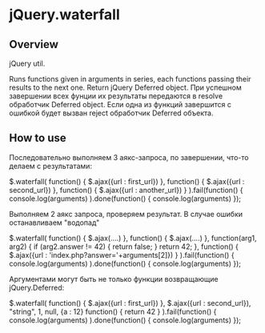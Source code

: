 jQuery.waterfall
==================

Overview
--------
jQuery util.

Runs functions given in arguments in series, each functions passing their results to the next one.
Return jQuery Deferred object.
При успешном завершении всех фунции их результаты передаются в resolve обработчик Deferred object.
Если одна из функций завершится с ошибкой будет вызван reject обработчик Deferred объекта.

How to use
----------

Последовательно выполняем 3 аякс-запроса, по завершении, что-то делаем с результатами:

$.waterfall(
   function() { $.ajax({url : first_url}) },
   function() { $.ajax({url : second_url}) },
   function() { $.ajax({url : another_url}) }
).fail(function() {
   console.log(arguments)
).done(function() {
   console.log(arguments)
});

Выполняем 2 аякс запроса, проверяем результат.
В случае ошибки останавливаем "водопад"

$.waterfall(
	function() { $.ajax(....) },
	function() { $.ajax(....) },
	function(arg1, arg2) {
		if (arg2.answer != 42) {
			return false;
		}
		return 42;
	},
	function() { $.ajax({url : 'index.php?answer='+arguments[2]}) }
).fail(function() {
   console.log(arguments)
).done(function() {
   console.log(arguments)
});

Аргументами могут быть не только функции возвращающие jQuery.Deferred:

$.waterfall(
	function() { $.ajax({url : first_url}) },
	$.ajax({url : second_url}),
	"string",
	1,
	null,
	{a : 12}
   function() { return 42 }
).fail(function() {
   console.log(arguments)
).done(function() {
   console.log(arguments)
});

